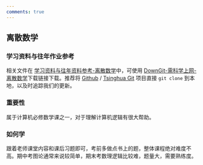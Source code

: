 ```yaml
---
comments: true
---
```


## 离散数学

### 学习资料与往年作业参考

相关文件在 [学习资料与往年资料参考-离散数学](https://github.com/Open-DA/OpenDA/tree/main/A_%E5%9F%BA%E7%A1%80%E8%AF%BE%E7%A8%8B/%E7%A6%BB%E6%95%A3%E6%95%B0%E5%AD%A6)中，可使用 [DownGit-需科学上网-离散数学](https://tool.mkblog.cn/downgit/#/home?url=https://github.com/Open-DA/OpenDA/tree/main/A_%E5%9F%BA%E7%A1%80%E8%AF%BE%E7%A8%8B/%E7%A6%BB%E6%95%A3%E6%95%B0%E5%AD%A6)下载链接下载。推荐将 [Github](https://github.com/Open-DA/OpenDA) / [Tsinghua Git](https://git.tsinghua.edu.cn/openda/openda) 项目直接 `git clone` 到本地，以及时追踪我们的更新。

### 重要性

属于计算机必修数学课之一，对于理解计算机逻辑有很大帮助。

### 如何学

跟着老师课堂内容和课后习题即可，考前多做点书上的题，整体课程绝对难度不高。期中考图论通常来说较简单，期末考数理逻辑比较难，题量大，需要熟练度。